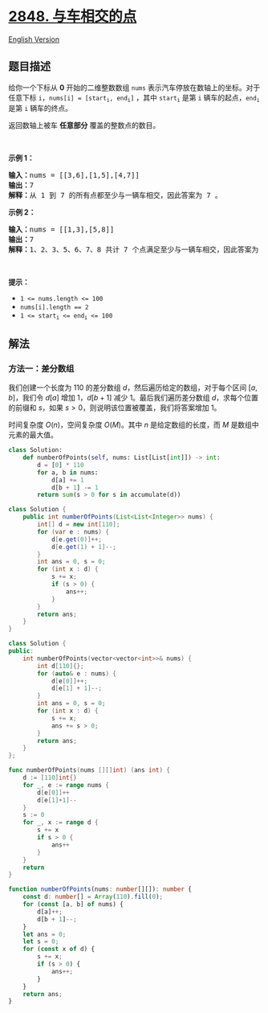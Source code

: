 # [2848. 与车相交的点](https://leetcode.cn/problems/points-that-intersect-with-cars)

[English Version](/solution/2800-2899/2848.Points%20That%20Intersect%20With%20Cars/README_EN.md)

<!-- tags:数组,哈希表,前缀和 -->

<!-- difficulty:简单 -->

## 题目描述

<!-- 这里写题目描述 -->

<p>给你一个下标从 <strong>0</strong> 开始的二维整数数组 <code>nums</code> 表示汽车停放在数轴上的坐标。对于任意下标 <code>i</code>，<code>nums[i] = [start<sub>i</sub>, end<sub>i</sub>]</code> ，其中 <code>start<sub>i</sub></code> 是第 <code>i</code> 辆车的起点，<code>end<sub>i</sub></code> 是第 <code>i</code> 辆车的终点。</p>

<p>返回数轴上被车 <strong>任意部分</strong> 覆盖的整数点的数目。</p>

<p>&nbsp;</p>

<p><strong class="example">示例 1：</strong></p>

<pre>
<strong>输入：</strong>nums = [[3,6],[1,5],[4,7]]
<strong>输出：</strong>7
<strong>解释：</strong>从 1 到 7 的所有点都至少与一辆车相交，因此答案为 7 。
</pre>

<p><strong class="example">示例 2：</strong></p>

<pre>
<strong>输入：</strong>nums = [[1,3],[5,8]]
<strong>输出：</strong>7
<strong>解释：</strong>1、2、3、5、6、7、8 共计 7 个点满足至少与一辆车相交，因此答案为 7 。
</pre>

<p>&nbsp;</p>

<p><strong>提示：</strong></p>

<ul>
	<li><code>1 &lt;= nums.length &lt;= 100</code></li>
	<li><code>nums[i].length == 2</code></li>
	<li><code><font face="monospace">1 &lt;= start<sub>i</sub>&nbsp;&lt;= end<sub>i</sub>&nbsp;&lt;= 100</font></code></li>
</ul>

## 解法

### 方法一：差分数组

我们创建一个长度为 $110$ 的差分数组 $d$，然后遍历给定的数组，对于每个区间 $[a, b]$，我们令 $d[a]$ 增加 $1$，$d[b + 1]$ 减少 $1$。最后我们遍历差分数组 $d$，求每个位置的前缀和 $s$，如果 $s > 0$，则说明该位置被覆盖，我们将答案增加 $1$。

时间复杂度 $O(n)$，空间复杂度 $O(M)$。其中 $n$ 是给定数组的长度，而 $M$ 是数组中元素的最大值。

<!-- tabs:start -->

```python
class Solution:
    def numberOfPoints(self, nums: List[List[int]]) -> int:
        d = [0] * 110
        for a, b in nums:
            d[a] += 1
            d[b + 1] -= 1
        return sum(s > 0 for s in accumulate(d))
```

```java
class Solution {
    public int numberOfPoints(List<List<Integer>> nums) {
        int[] d = new int[110];
        for (var e : nums) {
            d[e.get(0)]++;
            d[e.get(1) + 1]--;
        }
        int ans = 0, s = 0;
        for (int x : d) {
            s += x;
            if (s > 0) {
                ans++;
            }
        }
        return ans;
    }
}
```

```cpp
class Solution {
public:
    int numberOfPoints(vector<vector<int>>& nums) {
        int d[110]{};
        for (auto& e : nums) {
            d[e[0]]++;
            d[e[1] + 1]--;
        }
        int ans = 0, s = 0;
        for (int x : d) {
            s += x;
            ans += s > 0;
        }
        return ans;
    }
};
```

```go
func numberOfPoints(nums [][]int) (ans int) {
	d := [110]int{}
	for _, e := range nums {
		d[e[0]]++
		d[e[1]+1]--
	}
	s := 0
	for _, x := range d {
		s += x
		if s > 0 {
			ans++
		}
	}
	return
}
```

```ts
function numberOfPoints(nums: number[][]): number {
    const d: number[] = Array(110).fill(0);
    for (const [a, b] of nums) {
        d[a]++;
        d[b + 1]--;
    }
    let ans = 0;
    let s = 0;
    for (const x of d) {
        s += x;
        if (s > 0) {
            ans++;
        }
    }
    return ans;
}
```

<!-- tabs:end -->

<!-- end -->
